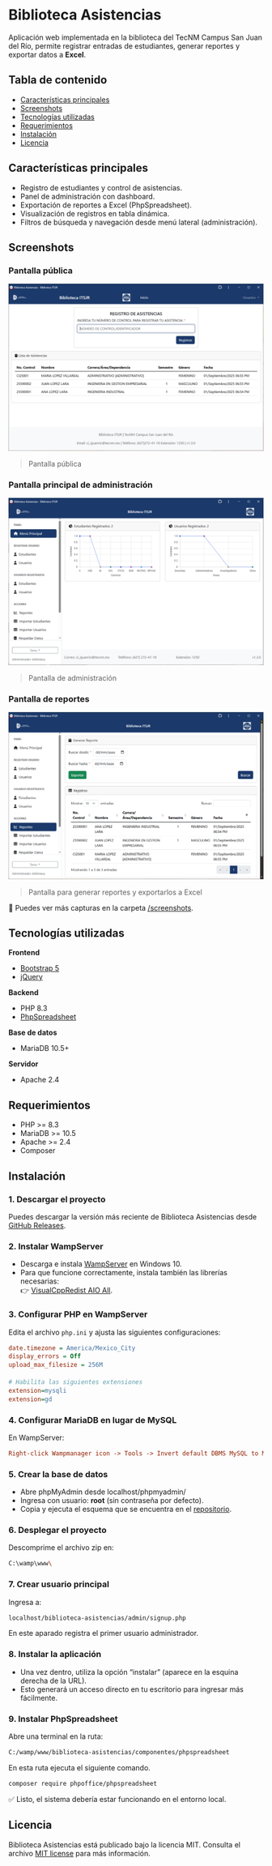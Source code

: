 # Biblioteca Asistencias
Aplicación web implementada en la biblioteca del TecNM Campus San Juan del Río, permite registrar entradas de estudiantes, generar reportes y exportar datos a **Excel**.

## Tabla de contenido
- [Características principales](#características-principales)
- [Screenshots](#screenshots)
- [Tecnologías utilizadas](#tecnologías-utilizadas)
- [Requerimientos](#requerimientos)
- [Instalación](#instalación)
- [Licencia](#licencia)

## Características principales
- Registro de estudiantes y control de asistencias.
- Panel de administración con dashboard.
- Exportación de reportes a Excel (PhpSpreadsheet).
- Visualización de registros en tabla dinámica.
- Filtros de búsqueda y navegación desde menú lateral (administración).

## Screenshots

### Pantalla pública
![pantalla publica](screenshots/01-pantalla-publica.png)
> Pantalla pública

### Pantalla principal de administración
![pantalla administración](screenshots/02-pantalla-admin-principal.png)
> Pantalla de administración

### Pantalla de reportes
![pantalla reportes](screenshots/03-pantalla-admin-reportes.png)
> Pantalla para generar reportes y exportarlos a Excel

📂 Puedes ver más capturas en la carpeta [/screenshots](screenshots/).

## Tecnologías utilizadas
**Frontend**
- [Bootstrap 5](https://getbootstrap.com/)
- [jQuery](https://jquery.com/)

**Backend**
- PHP 8.3
- [PhpSpreadsheet](https://github.com/PHPOffice/PhpSpreadsheet)

**Base de datos**
- MariaDB 10.5+

**Servidor**
- Apache 2.4

## Requerimientos
- PHP >= 8.3
- MariaDB >= 10.5
- Apache >= 2.4
- Composer

## Instalación

### 1. Descargar el proyecto
Puedes descargar la versión más reciente de Biblioteca Asistencias desde [GitHub Releases](https://github.com/mendozarojasdev/biblioteca-asistencias/releases/latest).

### 2. Instalar WampServer
- Descarga e instala [WampServer](https://sourceforge.net/projects/wampserver/files/latest/download) en Windows 10.
- Para que funcione correctamente, instala también las librerías necesarias:  
  👉 [VisualCppRedist AIO All](https://github.com/abbodi1406/vcredist/releases).

### 3. Configurar PHP en WampServer
Edita el archivo `php.ini` y ajusta las siguientes configuraciones:

```ini
date.timezone = America/Mexico_City
display_errors = Off
upload_max_filesize = 256M

# Habilita las siguientes extensiones
extension=mysqli
extension=gd
```

### 4. Configurar MariaDB en lugar de MySQL
En WampServer:
```ini
Right-click Wampmanager icon -> Tools -> Invert default DBMS MySQL to MariaDB
```

### 5. Crear la base de datos
- Abre phpMyAdmin desde localhost/phpmyadmin/
- Ingresa con usuario: **root** (sin contraseña por defecto).
- Copia y ejecuta el esquema que se encuentra en el [repositorio](database/biblioteca_asistencias.sql).

### 6. Desplegar el proyecto
Descomprime el archivo zip en:
```bash
C:\wamp\www\
```

### 7. Crear usuario principal
Ingresa a:
```bash
localhost/biblioteca-asistencias/admin/signup.php
```
En este aparado registra el primer usuario administrador.

### 8. Instalar la aplicación
- Una vez dentro, utiliza la opción “instalar” (aparece en la esquina derecha de la URL).
- Esto generará un acceso directo en tu escritorio para ingresar más fácilmente.

### 9. Instalar PhpSpreadsheet
Abre una terminal en la ruta:
```bash
C:/wamp/www/biblioteca-asistencias/componentes/phpspreadsheet
```
En esta ruta ejecuta el siguiente comando.
```bash
composer require phpoffice/phpspreadsheet
```
✅ Listo, el sistema debería estar funcionando en el entorno local.

## Licencia
Biblioteca Asistencias está publicado bajo la licencia MIT. Consulta el archivo [MIT license](https://github.com/mendozarojasdev/biblioteca-asistencias/blob/master/LICENSE) para más información.
